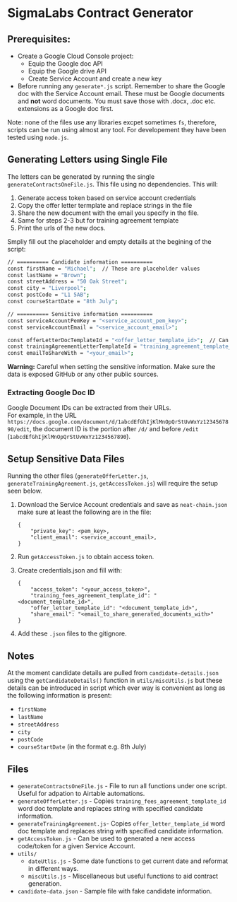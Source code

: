 # SigmaLabs Contract Generator

## Prerequisites:
- Create a Google Cloud Console project:
    - Equip the Google doc API
    - Equip the Google drive API
    - Create Service Account and create a new key
- Before running any `generate*.js` script. Remember to share the Google doc with the Service Account email. These must be Google documents and **not** word documents. You must save those with .docx, .doc etc. extensions as a Google doc first.

Note: none of the files use any libraries excpet sometimes `fs`, therefore, scripts can be run using almost any tool. For developement they have been tested using `node.js`.

## Generating Letters using Single File

The letters can be generated by running the single `generateContractsOneFile.js`. This file using no dependencies.
This will:
1. Generate access token based on service account credentials
2. Copy the offer letter termplate and replace strings in the file
3. Share the new document with the email you specify in the file.
4. Same for steps 2-3 but for training agreement template
5. Print the urls of the new docs.

Smpliy fill out the placeholder and empty details at the begining of the script:
```bash
// ========== Candidate information ==========
const firstName = "Michael";  // These are placeholder values
const lastName = "Brown";
const streetAddress = "50 Oak Street";
const city = "Liverpool";
const postCode = "L1 5AB";
const courseStartDate = "8th July";

// ========== Sensitive information ==========
const serviceAccountPemKey = "<service_account_pem_key>";
const serviceAccountEmail = "<service_account_email>";

const offerLetterDocTemplateId = "<offer_letter_template_id>";  // Can be found in doc url
const trainingAgreementLetterTemplateId = "training_agreement_template_id";
const emailToShareWith = "<your_email>";
```
**Warning:** Careful when setting the sensitive information. Make sure the data is exposed GitHub or any other public sources.

### Extracting Google Doc ID
Google Document IDs can be extracted from their URLs.  
For example, in the URL `https://docs.google.com/document/d/1abcdEfGhIjKlMnOpQrStUvWxYz1234567890/edit`, the document ID is the portion after `/d/` and before `/edit` (`1abcdEfGhIjKlMnOpQrStUvWxYz1234567890`).

## Setup Sensitive Data Files

Running the other files (`generateOfferLetter.js`, `generateTrainingAgreement.js`, `getAccessToken.js`) will require the setup seen below.

1. Download the Service Account credentials and save as `neat-chain.json`  
    make sure at least the following are in the file:
    ```
    {
        "private_key": <pem_key>,
        "client_email": <service_account_email>,
    }
    ```

2. Run `getAccessToken.js` to obtain access token.

3. Create credentials.json and fill with:
    ```
    {
        "access_token": "<your_access_token>",
        "training_fees_agreement_template_id": "<document_template_id>",
        "offer_letter_template_id": "<document_template_id>",
        "share_email": "<email_to_share_generated_documents_with>"
    }
    ```

4. Add these `.json` files to the gitignore.

## Notes
At the moment candidate details are pulled from `candidate-details.json` using the `getCandidateDetails()` function in `utils/miscUtils.js` but these details can be introduced in script which ever way is convenient as long as the following information is present:
- `firstName`
- `lastName`
- `streetAddress`
- `city`
- `postCode`
- `courseStartDate` (in the format e.g. 8th July)


## Files
- `generateContractsOneFile.js` - File to run all functions under one script. Useful for adpation to Airtable automations.
- `generateOfferLetter.js` - Copies `training_fees_agreement_template_id` word doc template and replaces string with specified candidate information.
- `generateTrainingAgreement.js`- Copies `offer_letter_template_id` word doc template and replaces string with specified candidate information.
- `getAccessToken.js` - Can be used to generated a new access code/token for a given Service Account.
- `utils/`
    - `dateUtlis.js` - Some date functions to get current date and reformat in different ways.
    - `miscUtils.js` - Miscellaneous but useful functions to aid contract generation.
- `candidate-data.json` - Sample file with fake candidate information.
